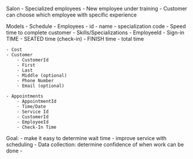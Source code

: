 
Salon
	- Specialized employees
	- New employee under training
	- Customer can choose which employee with specific experience

Models
	- Schedule
	- Employees
		- id
		- name
		- specialization code
		- Speed time to complete customer
	- Skills/Specializations
		- EmployeeId
		- Sign-in TIME
		- SEATED time (check-in)
		- FINISH time
		- total time
	
	- Cost
	- Customer
		- CustomerId
		- First
		- Last
		- Middle (optional)
		- Phone Number
		- Email (optional)

	- Appointments
		- AppointmentId
		- Time/Date
		- Service Id
		- CustomerId
		- EmployeeId
		- Check-In Time
		

Goal:
	- make it easy to determine wait time 
	- improve service with scheduling
	- Data collection: determine confidence of when work can be done
		- 